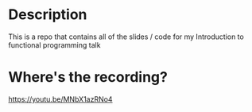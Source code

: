 # Description
This is a repo that contains all of the slides / code for my Introduction to functional programming talk

# Where's the recording?
https://youtu.be/MNbX1azRNo4
